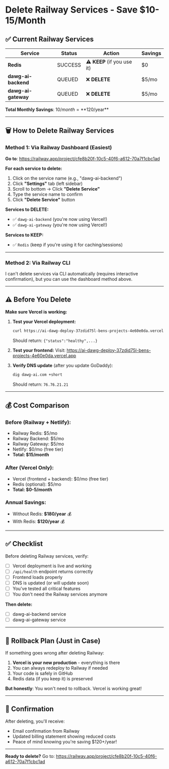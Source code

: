 # Delete Railway Services - Save $10-15/Month

## ✅ Current Railway Services

| Service | Status | Action | Savings |
|---------|--------|--------|---------|
| **Redis** | SUCCESS | ⚠️ **KEEP** (if you use it) | $0 |
| **dawg-ai-backend** | QUEUED | ❌ **DELETE** | $5/mo |
| **dawg-ai-gateway** | QUEUED | ❌ **DELETE** | $5/mo |

**Total Monthly Savings**: $10/month = **$120/year**

---

## 🗑️ How to Delete Railway Services

### Method 1: Via Railway Dashboard (Easiest)

**Go to**: https://railway.app/project/cfe8b20f-10c5-40f6-a612-70a7f1cbc1ad

**For each service to delete:**

1. Click on the service name (e.g., "dawg-ai-backend")
2. Click **"Settings"** tab (left sidebar)
3. Scroll to bottom → Click **"Delete Service"**
4. Type the service name to confirm
5. Click **"Delete Service"** button

**Services to DELETE:**
- ✅ `dawg-ai-backend` (you're now using Vercel!)
- ✅ `dawg-ai-gateway` (you're now using Vercel!)

**Services to KEEP:**
- ✅ `Redis` (keep if you're using it for caching/sessions)

---

### Method 2: Via Railway CLI

I can't delete services via CLI automatically (requires interactive confirmation), but you can use the dashboard method above.

---

## ⚠️ Before You Delete

**Make sure Vercel is working:**

1. **Test your Vercel deployment:**
   ```bash
   curl https://ai-dawg-deploy-37zdid75l-bens-projects-4e60e0da.vercel.app/api/health
   ```
   Should return: `{"status":"healthy",...}`

2. **Test your frontend:**
   Visit: https://ai-dawg-deploy-37zdid75l-bens-projects-4e60e0da.vercel.app

3. **Verify DNS update** (after you update GoDaddy):
   ```bash
   dig dawg-ai.com +short
   ```
   Should return: `76.76.21.21`

---

## 💰 Cost Comparison

### Before (Railway + Netlify):
- Railway Redis: $5/mo
- Railway Backend: $5/mo
- Railway Gateway: $5/mo
- Netlify: $0/mo (free tier)
- **Total: $15/month**

### After (Vercel Only):
- Vercel (frontend + backend): $0/mo (free tier)
- Redis (optional): $5/mo
- **Total: $0-5/month**

### Annual Savings:
- Without Redis: **$180/year** 💰
- With Redis: **$120/year** 💰

---

## ✅ Checklist

Before deleting Railway services, verify:

- [ ] Vercel deployment is live and working
- [ ] `/api/health` endpoint returns correctly
- [ ] Frontend loads properly
- [ ] DNS is updated (or will update soon)
- [ ] You've tested all critical features
- [ ] You don't need the Railway services anymore

**Then delete:**
- [ ] dawg-ai-backend service
- [ ] dawg-ai-gateway service

---

## 🔄 Rollback Plan (Just in Case)

If something goes wrong after deleting Railway:

1. **Vercel is your new production** - everything is there
2. You can always redeploy to Railway if needed
3. Your code is safely in GitHub
4. Redis data (if you keep it) is preserved

**But honestly**: You won't need to rollback. Vercel is working great!

---

## 📧 Confirmation

After deleting, you'll receive:
- Email confirmation from Railway
- Updated billing statement showing reduced costs
- Peace of mind knowing you're saving $120+/year!

---

**Ready to delete?** Go to: https://railway.app/project/cfe8b20f-10c5-40f6-a612-70a7f1cbc1ad
